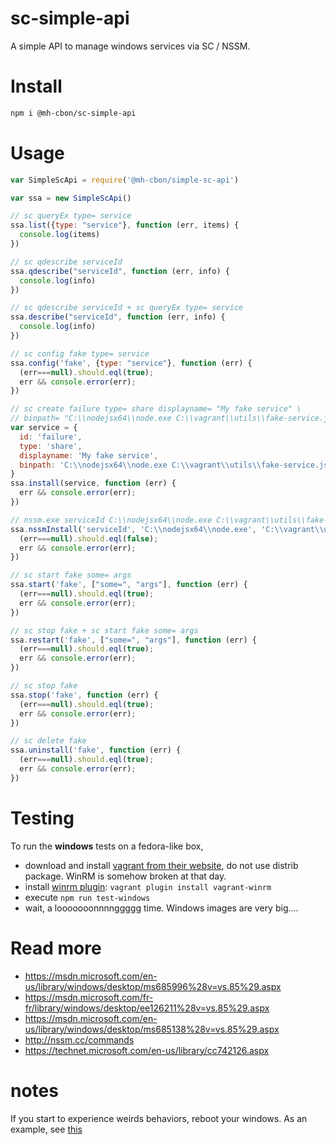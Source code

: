 # sc-simple-api

A simple API to manage windows services via SC / NSSM.

# Install

```sh
npm i @mh-cbon/sc-simple-api
```

# Usage

```js
var SimpleScApi = require('@mh-cbon/simple-sc-api')

var ssa = new SimpleScApi()

// sc queryEx type= service
ssa.list({type: "service"}, function (err, items) {
  console.log(items)
})

// sc qdescribe serviceId
ssa.qdescribe("serviceId", function (err, info) {
  console.log(info)
})

// sc qdescribe serviceId + sc queryEx type= service
ssa.describe("serviceId", function (err, info) {
  console.log(info)
})

// sc config fake type= service
ssa.config('fake', {type: "service"}, function (err) {
  (err===null).should.eql(true);
  err && console.error(err);
})

// sc create failure type= share displayname= "My fake service" \
// binpath= "C:\\nodejsx64\\node.exe C:\\vagrant\\utils\\fake-service.js"
var service = {
  id: 'failure',
  type: 'share',
  displayname: 'My fake service',
  binpath: 'C:\\nodejsx64\\node.exe C:\\vagrant\\utils\\fake-service.js'
}
ssa.install(service, function (err) {
  err && console.error(err);
})

// nssm.exe serviceId C:\\nodejsx64\\node.exe C:\\vagrant\\utils\\fake-service.js
ssa.nssmInstall('serviceId', 'C:\\nodejsx64\\node.exe', 'C:\\vagrant\\utils\\fake-service.js', function (err) {
  (err===null).should.eql(false);
  err && console.error(err);
})

// sc start fake some= args
ssa.start('fake', ["some=", "args"], function (err) {
  (err===null).should.eql(true);
  err && console.error(err);
})

// sc stop fake + sc start fake some= args
ssa.restart('fake', ["some=", "args"], function (err) {
  (err===null).should.eql(true);
  err && console.error(err);
})

// sc stop fake
ssa.stop('fake', function (err) {
  (err===null).should.eql(true);
  err && console.error(err);
})

// sc delete fake
ssa.uninstall('fake', function (err) {
  (err===null).should.eql(true);
  err && console.error(err);
})
```

# Testing

To run the __windows__ tests on a fedora-like box,

- download and install [vagrant from their website](https://www.vagrantup.com/downloads.html), do not use distrib package. WinRM is somehow broken at that day.
- install [winrm plugin](https://github.com/criteo/vagrant-winrm): `vagrant plugin install vagrant-winrm`
- execute `npm run test-windows`
- wait, a looooooonnnnggggg time. Windows images are very big....

# Read more
- https://msdn.microsoft.com/en-us/library/windows/desktop/ms685996%28v=vs.85%29.aspx
- https://msdn.microsoft.com/fr-fr/library/windows/desktop/ee126211%28v=vs.85%29.aspx
- https://msdn.microsoft.com/en-us/library/windows/desktop/ms685138%28v=vs.85%29.aspx
- http://nssm.cc/commands
- https://technet.microsoft.com/en-us/library/cc742126.aspx

# notes

If you start to experience weirds behaviors, reboot your windows. As an example, see [this](http://stackoverflow.com/questions/20561990/how-to-solve-the-specified-service-has-been-marked-for-deletion-error)
